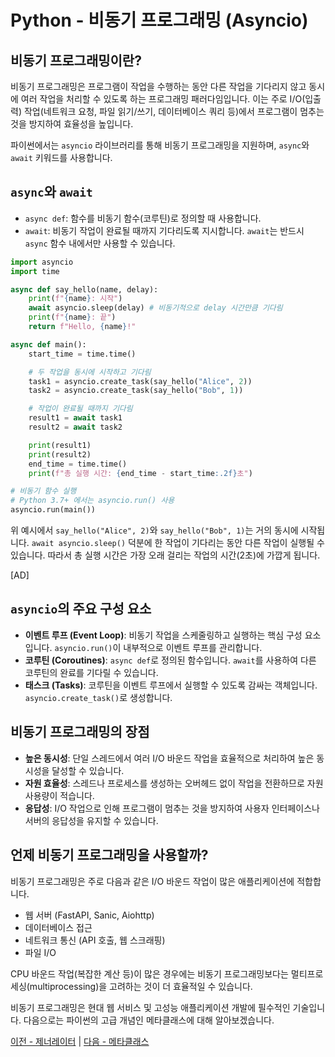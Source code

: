 # Python - 비동기 프로그래밍 (Asyncio)

## 비동기 프로그래밍이란?

비동기 프로그래밍은 프로그램이 작업을 수행하는 동안 다른 작업을 기다리지 않고 동시에 여러 작업을 처리할 수 있도록 하는 프로그래밍 패러다임입니다. 이는 주로 I/O(입출력) 작업(네트워크 요청, 파일 읽기/쓰기, 데이터베이스 쿼리 등)에서 프로그램이 멈추는 것을 방지하여 효율성을 높입니다.

파이썬에서는 `asyncio` 라이브러리를 통해 비동기 프로그래밍을 지원하며, `async`와 `await` 키워드를 사용합니다.

## `async`와 `await`

*   `async def`: 함수를 비동기 함수(코루틴)로 정의할 때 사용합니다.
*   `await`: 비동기 작업이 완료될 때까지 기다리도록 지시합니다. `await`는 반드시 `async` 함수 내에서만 사용할 수 있습니다.

```python
import asyncio
import time

async def say_hello(name, delay):
    print(f"{name}: 시작")
    await asyncio.sleep(delay) # 비동기적으로 delay 시간만큼 기다림
    print(f"{name}: 끝")
    return f"Hello, {name}!"

async def main():
    start_time = time.time()

    # 두 작업을 동시에 시작하고 기다림
    task1 = asyncio.create_task(say_hello("Alice", 2))
    task2 = asyncio.create_task(say_hello("Bob", 1))

    # 작업이 완료될 때까지 기다림
    result1 = await task1
    result2 = await task2

    print(result1)
    print(result2)
    end_time = time.time()
    print(f"총 실행 시간: {end_time - start_time:.2f}초")

# 비동기 함수 실행
# Python 3.7+ 에서는 asyncio.run() 사용
asyncio.run(main())
```

위 예시에서 `say_hello("Alice", 2)`와 `say_hello("Bob", 1)`는 거의 동시에 시작됩니다. `await asyncio.sleep()` 덕분에 한 작업이 기다리는 동안 다른 작업이 실행될 수 있습니다. 따라서 총 실행 시간은 가장 오래 걸리는 작업의 시간(2초)에 가깝게 됩니다.

[AD]

## `asyncio`의 주요 구성 요소

*   **이벤트 루프 (Event Loop)**: 비동기 작업을 스케줄링하고 실행하는 핵심 구성 요소입니다. `asyncio.run()`이 내부적으로 이벤트 루프를 관리합니다.
*   **코루틴 (Coroutines)**: `async def`로 정의된 함수입니다. `await`를 사용하여 다른 코루틴의 완료를 기다릴 수 있습니다.
*   **태스크 (Tasks)**: 코루틴을 이벤트 루프에서 실행할 수 있도록 감싸는 객체입니다. `asyncio.create_task()`로 생성합니다.

## 비동기 프로그래밍의 장점

*   **높은 동시성**: 단일 스레드에서 여러 I/O 바운드 작업을 효율적으로 처리하여 높은 동시성을 달성할 수 있습니다.
*   **자원 효율성**: 스레드나 프로세스를 생성하는 오버헤드 없이 작업을 전환하므로 자원 사용량이 적습니다.
*   **응답성**: I/O 작업으로 인해 프로그램이 멈추는 것을 방지하여 사용자 인터페이스나 서버의 응답성을 유지할 수 있습니다.

## 언제 비동기 프로그래밍을 사용할까?

비동기 프로그래밍은 주로 다음과 같은 I/O 바운드 작업이 많은 애플리케이션에 적합합니다.

*   웹 서버 (FastAPI, Sanic, Aiohttp)
*   데이터베이스 접근
*   네트워크 통신 (API 호출, 웹 스크래핑)
*   파일 I/O

CPU 바운드 작업(복잡한 계산 등)이 많은 경우에는 비동기 프로그래밍보다는 멀티프로세싱(multiprocessing)을 고려하는 것이 더 효율적일 수 있습니다.

비동기 프로그래밍은 현대 웹 서비스 및 고성능 애플리케이션 개발에 필수적인 기술입니다. 다음으로는 파이썬의 고급 개념인 메타클래스에 대해 알아보겠습니다.

[이전 - 제너레이터](./generator) | [다음 - 메타클래스](./metaclass)
